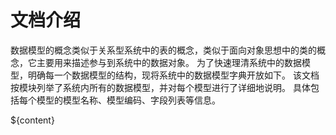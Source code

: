 # 文档介绍

数据模型的概念类似于关系型系统中的表的概念，类似于面向对象思想中的类的概念，它主要用来描述参与到系统中的数据对象。
为了快速理清系统中的数据模型，明确每一个数据模型的结构，现将系统中的数据模型字典开放如下。
该文档按模块列举了系统内所有的数据模型，并对每个模型进行了详细地说明。
具体包括每个模型的模型名称、模型编码、字段列表等信息。

${content}